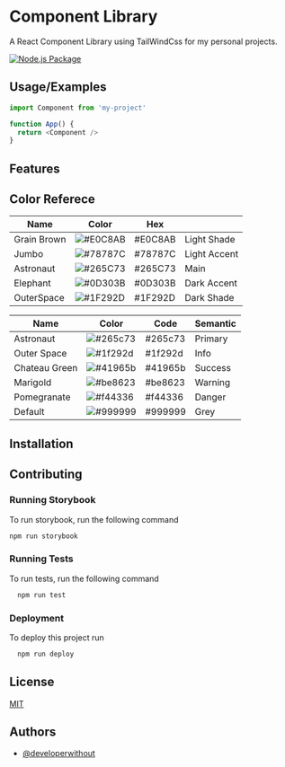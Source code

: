 
<!-- ![Logo](https://dev-to-uploads.s3.amazonaws.com/uploads/articles/th5xamgrr6se0x5ro4g6.png) -->


# Component Library

A React Component Library using TailWindCss for my personal projects.

[![Node.js Package](https://github.com/UTLogicLabs/starter-library/actions/workflows/release-package.yml/badge.svg?event=deployment_status)](https://github.com/UTLogicLabs/starter-library/actions/workflows/release-package.yml)

## Usage/Examples

```javascript
import Component from 'my-project'

function App() {
  return <Component />
}
```


## Features

<!-- - Light/dark mode toggle
- Live previews
- Fullscreen mode
- Cross platform -->

## Color Referece

| Name        | Color                                                    | Hex     |              |
| ----------- | -------------------------------------------------------- | ------- | ------------ |
| Grain Brown | ![#E0C8AB](https://via.placeholder.com/60/E0C8AB?text=+) | #E0C8AB | Light Shade  |
| Jumbo       | ![#78787C](https://via.placeholder.com/60/78787C?text=+) | #78787C | Light Accent |
| Astronaut   | ![#265C73](https://via.placeholder.com/60/265C73?text=+) | #265C73 | Main         |
| Elephant    | ![#0D303B](https://via.placeholder.com/60/0D303B?text=+) | #0D303B | Dark Accent  |
| OuterSpace  | ![#1F292D](https://via.placeholder.com/60/1F292D?text=+) | #1F292D | Dark Shade   |

| Name          | Color                                                    | Code    | Semantic |
| ------------- | -------------------------------------------------------- | ------- | -------- |
| Astronaut     | ![#265c73](https://via.placeholder.com/60/265c73?text=+) | #265c73 | Primary  |
| Outer Space   | ![#1f292d](https://via.placeholder.com/60/1f292d?text=+) | #1f292d | Info     |
| Chateau Green | ![#41965b](https://via.placeholder.com/60/41965b?text=+) | #41965b | Success  |
| Marigold      | ![#be8623](https://via.placeholder.com/60/be8623?text=+) | #be8623 | Warning  |
| Pomegranate   | ![#f44336](https://via.placeholder.com/60/f44336?text=+) | #f44336 | Danger   |
| Default       | ![#999999](https://via.placeholder.com/60/999999?text=+) | #999999 | Grey     |

## Installation

<!-- Install my-project with npm

```bash
  npm install 
  cd my-project
``` -->
    
## Contributing

<!-- Contributions are always welcome!

<!-- See `contributing.md` for ways to get started. -->

<!-- Please adhere to this project's `code of conduct`. -->

### Running Storybook

To run storybook, run the following command

```bash
npm run storybook
```

### Running Tests

To run tests, run the following command

```bash
  npm run test
```

### Deployment

To deploy this project run

```bash
  npm run deploy
```


<!-- ## Support

For support, email fake@fake.com or join our Slack channel.
 -->

## License

[MIT](README.md)

## Authors

- [@developerwithout](https://www.github.com/developerwithout)